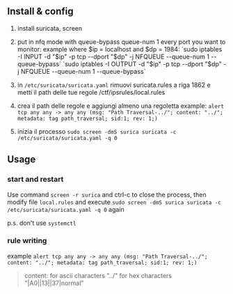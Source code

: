 ## Install & config
1. install suricata, screen
2. put in nfq mode with queue-bypass queue-num 1 every port you want to monitor:
	example where $ip = localhost and $dp = 1984:
	`sudo iptables -I INPUT -d "$ip" -p tcp --dport "$dp" -j NFQUEUE --queue-num 1 --queue-bypass`
	`sudo iptables -I OUTPUT -d "$ip" -p tcp --dport "$dp" -j NFQUEUE --queue-num 1 --queue-bypass`

3. in `/etc/suricata/suricata.yaml` rimuovi suricata.rules a riga 1862 e metti il path delle tue regole /ctf/ipsrules/local.rules

4. crea il path delle regole e aggiungi almeno una regoletta
	example: `alert tcp any any -> any any (msg: "Path Traversal-../"; content: "../"; metadata: tag path_traversal; sid:1; rev: 1;)`

5. inizia il processo
	`sudo screen -dmS surica suricata -c /etc/suricata/suricata.yaml -q 0`	

## Usage

### start and restart

Use command `screen -r surica` and ctrl-c to close the process, then modify file `local.rules` and execute `sudo screen -dmS surica suricata -c /etc/suricata/suricata.yaml -q 0` again

p.s. don't use `systemctl`

### rule writing
example
`alert tcp any any -> any any (msg: "Path Traversal-../"; content: "../"; metadata: tag path_traversal; sid:1; rev: 1;)`

>content:
for ascii characters "../"
for hex characters "|A0||13||37|normal"




